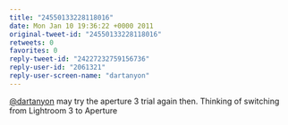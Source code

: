```yaml
---
title: "24550133228118016"
date: Mon Jan 10 19:36:22 +0000 2011
original-tweet-id: "24550133228118016"
retweets: 0
favorites: 0
reply-tweet-id: "24227232759156736"
reply-user-id: "2061321"
reply-user-screen-name: "dartanyon"
---
```

<a href="https://twitter.com/dartanyon">@dartanyon</a> may try the aperture 3 trial again then. Thinking of switching from
Lightroom 3 to Aperture
